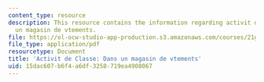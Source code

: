 ```yaml
---
content_type: resource
description: This resource contains the information regarding activit de Classe dans
  un magasin de vtements.
file: https://ol-ocw-studio-app-production.s3.amazonaws.com/courses/21g-302-french-ii-fall-2004/15dac607b6f4a6df3258719ea4908067_MIT21G_302_F04_Classe_S.pdf
file_type: application/pdf
resourcetype: Document
title: 'Activit de Classe: Dans un magasin de vtements'
uid: 15dac607-b6f4-a6df-3258-719ea4908067
---
```

